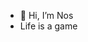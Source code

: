 - 👋 Hi, I’m Nos
- Life is a game

<!---
Nostlagia/Nostlagia is a ✨ special ✨ repository because its `README.md` (this file) appears on your GitHub profile.
You can click the Preview link to take a look at your changes.
--->
